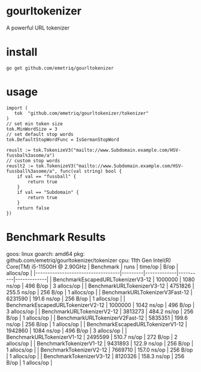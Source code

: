 # gourltokenizer

A powerful URL tokenizer

# install

`go get github.com/emetriq/gourltokenizer`

# usage

```golang
import (
   tok  "github.com/emetriq/gourltokenizer/tokenizer"
)
// set min token size
tok.MinWordSize = 3
// set default stop words
tok.DefaultStopWordFunc = IsGermanStopWord

reuslt := tok.TokenizeV3("mailto://www.Subdomain.example.com/HSV-fussbal%3asome/a")
// custom stop words
reuslt2 := tok.TokenizeV3("mailto://www.Subdomain.example.com/HSV-fussball%3asome/a", func(val string) bool {
	if val == "fussball" {
		return true
	}
	if val == "Subdomain" {
		return true
	}
	return false
})
```
# Benchmark Results

goos: linux
goarch: amd64
pkg: github.com/emetriq/gourltokenizer/tokenizer
cpu: 11th Gen Intel(R) Core(TM) i5-11500H @ 2.90GHz
| Benchmark                         | runs    | time/op     | B/op     | allocs/op   |
|-----------------------------------|---------|-------------|----------|-------------|
| BenchmarkEscapedURLTokenizerV3-12 | 1000000 | 1080 ns/op  | 496 B/op | 3 allocs/op |
| BenchmarkURLTokenizerV3-12        | 4751826 | 255.5 ns/op | 256 B/op | 1 allocs/op |
| BenchmarkURLTokenizerV3Fast-12    | 6231590 | 191.6 ns/op | 256 B/op | 1 allocs/op |
| BenchmarkEscapedURLTokenizerV2-12 | 1000000 | 1042 ns/op  | 496 B/op | 3 allocs/op |
| BenchmarkURLTokenizerV2-12        | 3813273 | 484.2 ns/op | 256 B/op | 1 allocs/op |
| BenchmarkURLTokenizerV2Fast-12    | 5835351 | 199.6 ns/op | 256 B/op | 1 allocs/op |
| BenchmarkEscapedURLTokenizerV1-12 | 1942860 | 1084 ns/op  | 496 B/op | 3 allocs/op |
| BenchmarkURLTokenizerV1-12        | 2495599 | 510.7 ns/op | 272 B/op | 2 allocs/op |
| BenchmarkTokenizerV1-12           | 9431893 | 122.9 ns/op | 256 B/op | 1 allocs/op |
| BenchmarkTokenizerV2-12           | 7669710 | 157.0 ns/op | 256 B/op | 1 allocs/op |
| BenchmarkTokenizerV3-12           | 8120326 | 158.3 ns/op | 256 B/op | 1 allocs/op |